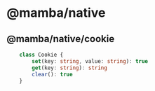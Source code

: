 # @mamba/native

## @mamba/native/cookie

```ts
    class Cookie {
        set(key: string, value: string): true
        get(key: string): string
        clear(): true
    }
```